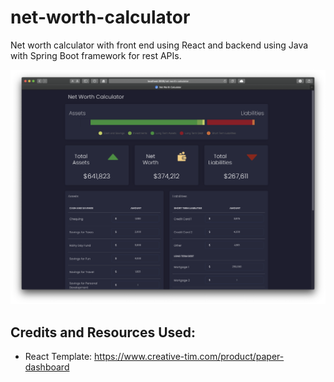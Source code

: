 # net-worth-calculator
Net worth calculator with front end using React and backend using Java with Spring Boot framework for rest APIs.


![Screenshot](src/assets/img/readme.png)

## Credits and Resources Used:
- React Template: https://www.creative-tim.com/product/paper-dashboard